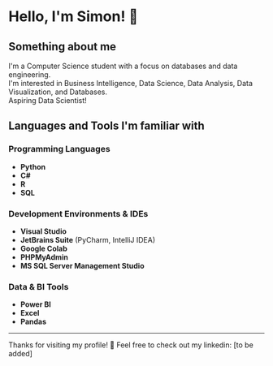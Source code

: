 # Hello, I'm Simon! 👋

## Something about me
I'm a Computer Science student with a focus on databases and data engineering.  
I'm interested in Business Intelligence, Data Science, Data Analysis, Data Visualization, and Databases.  
Aspiring Data Scientist!

## Languages and Tools I'm familiar with

### Programming Languages
- **Python**
- **C#**
- **R**
- **SQL**

### Development Environments & IDEs
- **Visual Studio**
- **JetBrains Suite** (PyCharm, IntelliJ IDEA)
- **Google Colab**
- **PHPMyAdmin**
- **MS SQL Server Management Studio**

### Data & BI Tools
- **Power BI**
- **Excel**
- **Pandas**

---

Thanks for visiting my profile! 🤠
Feel free to check out my linkedin: [to be added]
